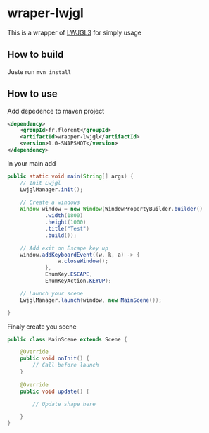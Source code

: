# wraper-lwjgl

This is a wrapper of [LWJGL3](https://github.com/LWJGL/lwjgl3) for simply usage

## How to build

Juste run ```mvn install```

## How to use

Add depedence to maven project 
```xml
<dependency>
    <groupId>fr.florent</groupId>
    <artifactId>wrapper-lwjgl</artifactId>
    <version>1.0-SNAPSHOT</version>
</dependency>
```

In your main add
```java
public static void main(String[] args) {
    // Init Lwjgl
    LwjglManager.init(); 
    
    // Create a windows
    Window window = new Window(WindowPropertyBuilder.builder() 
            .width(1800)
            .height(1000)
            .title("Test")
            .build());

    // Add exit on Escape key up
    window.addKeyboardEvent((w, k, a) -> { 
                w.closeWindow();
            },
            EnumKey.ESCAPE,
            EnumKeyAction.KEYUP);

    // Launch your scene
    LwjglManager.launch(window, new MainScene());

}
 ```

Finaly create you scene
```java
public class MainScene extends Scene {

    @Override
    public void onInit() {
        // Call before launch
    }
    
    @Override
    public void update() {

        // Update shape here

    }
}
```

